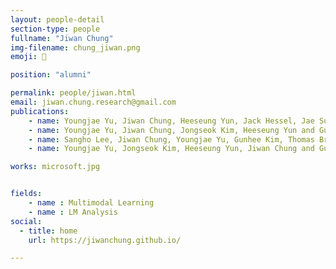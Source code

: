 ```yaml
---
layout: people-detail
section-type: people
fullname: "Jiwan Chung"
img-filename: chung_jiwan.png
emoji: 🐾

position: "alumni"

permalink: people/jiwan.html
email: jiwan.chung.research@gmail.com
publications:
    - name: Youngjae Yu, Jiwan Chung, Heeseung Yun, Jack Hessel, Jae Sung Park, Ximing Lu, Prithviraj Ammanabrolu, Rowan Zellers, Ronan Le Bras, Gunhee Kim and Yejin Choi, Multimodal Knowledge Alignment with Reinforcement Learning, .
    - name: Youngjae Yu, Jiwan Chung, Jongseok Kim, Heeseung Yun and Gunhee Kim, Transitional Adaptation of Pretrained Models for Visual Storytelling, .
    - name: Sangho Lee, Jiwan Chung, Youngjae Yu, Gunhee Kim, Thomas Breuel, Gal Chechik and Yale Song, Automatic Curation of Large-Scale Datasets for Audio-Visual Representation Learning, .
    - name: Youngjae Yu, Jongseok Kim, Heeseung Yun, Jiwan Chung and Gunhee Kim, Character Grounding and Re-Identification in Story of Videos and Text Descriptions, .

works: microsoft.jpg


fields:
    - name : Multimodal Learning
    - name : LM Analysis
social:
  - title: home
    url: https://jiwanchung.github.io/

--- 
```

